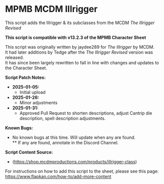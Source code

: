 # MPMB MCDM Illrigger
This script adds the Illrigger & its subclasses from the MCDM *The Illrigger Revised*

**This script is compatible with v13.2.3 of the MPMB Character Sheet**  

This script was originally written by jaydee289 for *The Illrigger* by MCDM.  
It had later additions by Tedge after the *The Illrigger Revised* version was released.  
It has since been largely rewritten to fall in line with changes and updates to the Character Sheet.  


**Script Patch Notes:**
- **2025-01-05:**
  - Initial upload
- **2025-01-26:**
  - Minor adjustments
- **2025-01-31:**
  - Approved Pull Request to shorten descriptions, adjust Cantrip die description, spell description adjustments.
    
**Known Bugs:**
- No known bugs at this time. Will update when any are found.  
  ** If any are found, annotate in the Discord Channel.

**Script Content Source:**
- (https://shop.mcdmproductions.com/products/illrigger-class)

For instructions on how to add this script to the sheet, please see this page: https://www.flapkan.com/how-to/add-more-content
